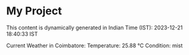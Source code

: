# My Project

This content is dynamically generated in Indian Time (IST): 2023-12-21 18:40:33 IST


Current Weather in Coimbatore:
Temperature: 25.88 °C
Condition: mist
